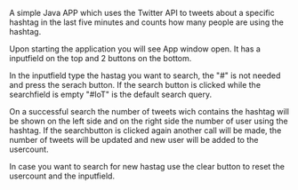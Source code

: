 A simple Java APP which uses the Twitter API to tweets about a specific hashtag in the last five minutes
and counts how many people are using the hashtag.

Upon starting the application you will see App window open.
It has a inputfield on the top and 2 buttons on the bottom.

In the inputfield type the hastag you want to search, the "#" is not needed and press the serach button.
If the search button is clicked while the searchfield is empty "#IoT" is the default search query.

On a successful search the number of tweets wich contains the hashtag will be shown on the left side 
and on the right side the number of user using the hashtag.
If the searchbutton is clicked again another call will be made, the number of tweets will be updated and 
new user will be added to the usercount.

In case you want to search for new hastag use the clear button to reset the usercount and the inputfield.

